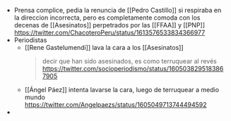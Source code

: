 - Prensa complice, pedia la renuncia de [[Pedro Castillo]] si respiraba en la direccion incorrecta, pero es completamente comoda con los decenas de [[Asesinatos]] perpetrados por las [[FFAA]] y [[PNP]] https://twitter.com/ChacoteroPeru/status/1613576533834366977
- Periodistas
  - [[Rene Gastelumendi]] lava la cara a los [[Asesinatos]]
    > decir que han sido asesinados, es como terruquear al revés https://twitter.com/socioperiodismo/status/1605038295183867905
  - [[Ángel Páez]] intenta lavarse la cara, luego de terruquear a medio mundo https://twitter.com/Angelpaezs/status/1605049713744494592
-
